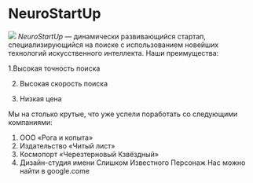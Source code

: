 # NeuroStartUp
![](https://netology-code.github.io/git-homeworks/introduction/assets/logo.png)
*NeuroStartUp* — динамически развивающийся стартап, специализирующийся на поиске с использованием новейших технологий искусственного интеллекта.
Наши преимущества:

1.Высокая точность поиска

2. Высокая скорость поиска

3. Низкая цена



Мы на столько крутые, что уже успели поработать со следующими компаниями:


1. ООО «Рога и копыта»
2. Издательство «Читый лист»
3. Космопорт «Черезтерновый Кзвёздный»
4. Дизайн-студия имени Слишком Известного Персонаж
Нас можно найти в google.come

